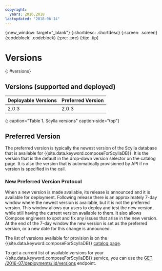 ```yaml
---
copyright:
  years: 2016,2018
lastupdated: "2018-06-14"
---
```


{:new_window: target="_blank"}
{:shortdesc: .shortdesc}
{:screen: .screen}
{:codeblock: .codeblock}
{:pre: .pre}
{:tip: .tip}

# Versions 
{: #versions}

## Versions (supported and deployed)

Deployable Versions| Preferred Version
----------|-----------
2.0.3 | 2.0.3
{: caption="Table 1. Scylla versions" caption-side="top"}

## Preferred Version

The preferred version is typically the newest version of the Scylla database that is available for {{site.data.keyword.composeForScyllaDB}}. It is the version that is the default in the drop-down version selector on the catalog page. It is also the version that is automatically provisioned by API if no version is specified in the call.

### New Preferred Version Protocol

When a new version is made available, its release is announced and it is available for deployment. Following release there is an approximately 7-day window where the newest version is available, but it is not the preferred version. This window allows our users to deploy and test the new version, while still having the current version available to them. It also allows Compose engineers to spot and fix any issues that arise in the new version. At the end of the 7-day window the new version is set as the preferred version, or a new date for this change is announced.

The list of versions available for provision is on the {{site.data.keyword.composeForScyllaDB}} [catalog page](https://{DomainName}/catalog/services/compose-for-scylladb).

To get a current list of available versions for your {{site.data.keyword.composeForScyllaDB}} service, you can use the 
[GET /2016-07/deployments/:id/versions](https://apidocs.compose.com/v1.0/reference#2016-07-get-deployments-versions) endpoint.
